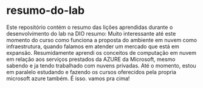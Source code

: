 # resumo-do-lab
Este repositório contém o resumo das lições aprendidas durante o desenvolvimento do lab na DIO
resumo:
Muito interessante até este momento do curso como funciona a proposta do ambiente em nuvem como infraestrutura, quando falamos em atender um mercado que está em expansão. Resumidamente aprendi os conceitos de computação em nuvem em relação aos serviços prestados da AZURE da Microsoft, mesmo sabendo e ja tendo trabalhado com nuvens privadas. Até o momento, estou em paralelo estudando e fazendo os cursos oferecidos pela propria microsoft azure também. É isso. vamos pra cima!
